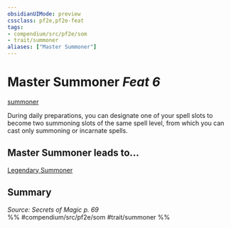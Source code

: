 ```yaml
---
obsidianUIMode: preview
cssclass: pf2e,pf2e-feat
tags:
- compendium/src/pf2e/som
- trait/summoner
aliases: ["Master Summoner"]
---
```

# Master Summoner  *Feat 6*  
[summoner](rules/traits/summoner-som.md "Summoner Class Trait")  


During daily preparations, you can designate one of your spell slots to become two summoning slots of the same spell level, from which you can cast only summoning or incarnate spells.

## Master Summoner leads to...

[Legendary Summoner](compendium/feats/legendary-summoner-som.md)

## Summary

*Source: Secrets of Magic p. 69*  
%% #compendium/src/pf2e/som #trait/summoner %%